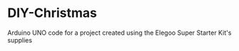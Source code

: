 # DIY-Christmas
Arduino UNO code for a project created using the Elegoo Super Starter Kit's supplies
